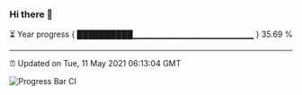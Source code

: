 ### Hi there 👋

⏳ Year progress { ██████████▁▁▁▁▁▁▁▁▁▁▁▁▁▁▁▁▁▁▁▁ } 35.69 %

---

⏰ Updated on Tue, 11 May 2021 06:13:04 GMT

![Progress Bar CI](https://github.com/liununu/liununu/workflows/Progress%20Bar%20CI/badge.svg)
